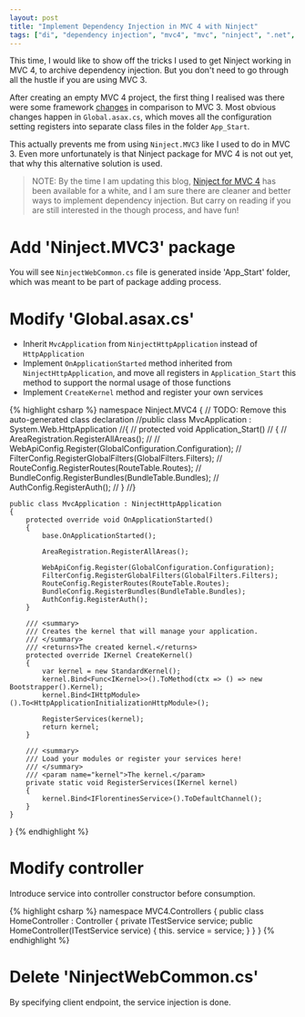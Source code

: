 ```yaml
---
layout: post
title: "Implement Dependency Injection in MVC 4 with Ninject"
tags: ["di", "dependency injection", "mvc4", "mvc", "ninject", ".net", "asp.net"]
---
```


<div class="message">
This time, I would like to show off the tricks I used to get Ninject working in MVC 4, to archive dependency injection. But you don't need to go through all the hustle if you are using MVC 3.
</div>

After creating an empty MVC 4 project, the first thing I realised was there were some framework [changes](http://www.asp.net/mvc/tutorials/hands-on-labs/whats-new-in-aspnet-mvc-4) in comparison to MVC 3. Most obvious changes happen in `Global.asax.cs`, which moves all the configuration setting registers into separate class files in the folder `App_Start`.

This actually prevents me from using `Ninject.MVC3` like I used to do in MVC 3. Even more unfortunately is that Ninject package for MVC 4 is not out yet, that why this alternative solution is used.


> NOTE: By the time I am updating this blog, [Ninject for MVC 4](https://www.nuget.org/packages/Ninject.MVC4/) has been available for a white, and I am sure there are cleaner and better ways to implement dependency injection. But carry on reading if you are still interested in the though process, and have fun!


# Add 'Ninject.MVC3' package

You will see `NinjectWebCommon.cs` file is generated inside 'App_Start' folder, which was meant to be part of package adding process.

# Modify 'Global.asax.cs'

- Inherit `MvcApplication` from `NinjectHttpApplication` instead of `HttpApplication`
- Implement `OnApplicationStarted` method inherited from `NinjectHttpApplication`, and move all registers in `Application_Start` this method to support the normal usage of those functions
- Implement `CreateKernel` method and register your own services

{% highlight csharp %}
namespace Ninject.MVC4
{
    // TODO: Remove this auto-generated class declaration
    //public class MvcApplication : System.Web.HttpApplication
    //{
    //    protected void Application_Start()
    //    {
    //        AreaRegistration.RegisterAllAreas();
    //
    //        WebApiConfig.Register(GlobalConfiguration.Configuration);
    //        FilterConfig.RegisterGlobalFilters(GlobalFilters.Filters);
    //        RouteConfig.RegisterRoutes(RouteTable.Routes);
    //        BundleConfig.RegisterBundles(BundleTable.Bundles);
    //        AuthConfig.RegisterAuth();
    //    }
    //}

    public class MvcApplication : NinjectHttpApplication
    {
        protected override void OnApplicationStarted()
        {
            base.OnApplicationStarted();

            AreaRegistration.RegisterAllAreas();

            WebApiConfig.Register(GlobalConfiguration.Configuration);
            FilterConfig.RegisterGlobalFilters(GlobalFilters.Filters);
            RouteConfig.RegisterRoutes(RouteTable.Routes);
            BundleConfig.RegisterBundles(BundleTable.Bundles);
            AuthConfig.RegisterAuth();
        }

        /// <summary>
        /// Creates the kernel that will manage your application.
        /// </summary>
        /// <returns>The created kernel.</returns>
        protected override IKernel CreateKernel()
        {
            var kernel = new StandardKernel();
            kernel.Bind<Func<IKernel>>().ToMethod(ctx => () => new Bootstrapper().Kernel);
            kernel.Bind<IHttpModule>().To<HttpApplicationInitializationHttpModule>();

            RegisterServices(kernel);
            return kernel;
        }

        /// <summary>
        /// Load your modules or register your services here!
        /// </summary>
        /// <param name="kernel">The kernel.</param>
        private static void RegisterServices(IKernel kernel)
        {
            kernel.Bind<IFlorentinesService>().ToDefaultChannel();
        }
    }
}
{% endhighlight %}

# Modify controller

Introduce service into controller constructor before consumption.

{% highlight csharp %}
namespace MVC4.Controllers
{
    public class HomeController : Controller
    {
        private ITestService service;
        public HomeController(ITestService service)
        {
            this. service = service;
        }
    }
}
{% endhighlight %}

# Delete 'NinjectWebCommon.cs'

By specifying client endpoint, the service injection is done.
